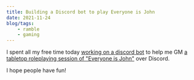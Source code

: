 ```yaml
---
title: Building a Discord bot to play Everyone is John
date: 2021-11-24
blog/tags:
    - ramble
    - gaming
---
```

I spent all my free time today [working on a discord bot](https://github.com/strategineer/discord-bot) to help me GM [a tabletop roleplaying session of "Everyone is John"](/bin/everyone_is_john) over Discord.

I hope people have fun!
